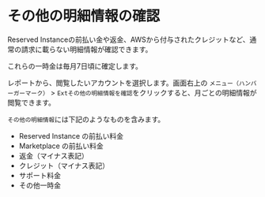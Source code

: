 # その他の明細情報の確認

Reserved Instanceの前払い金や返金、AWSから付与されたクレジットなど、通常の請求に載らない明細情報が確認できます。

これらの一時金は毎月7日頃に確定します。

レポートから、閲覧したいアカウントを選択します。画面右上の `メニュー（ハンバーガーマーク）` &gt; `Extその他の明細情報を確認`をクリックすると、月ごとの明細情報が閲覧できます。

`その他の明細情報`には下記のようなものを含みます。

* Reserved Instance の前払い料金
* Marketplace の前払い料金
* 返金（マイナス表記）
* クレジット（マイナス表記）
* サポート料金　
* その他一時金

